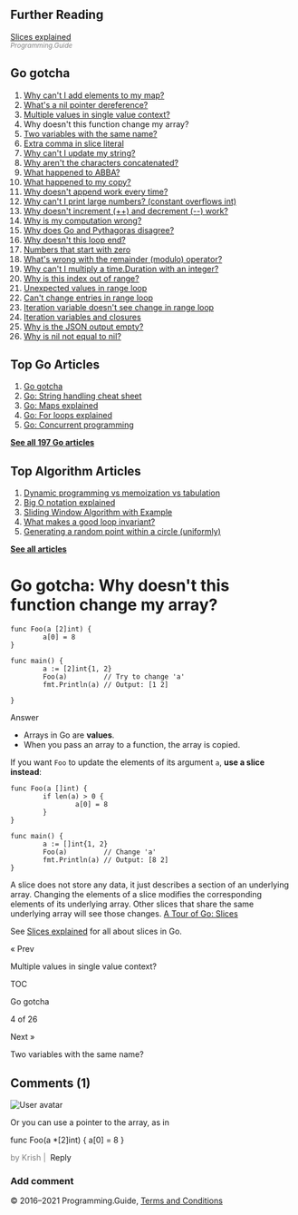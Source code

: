 <span class="underline"></span>

<span class="underline"></span>

Further Reading
---------------

[Slices explained](slices-explained.html)  
<span style="color: grey; font-style: italic; font-size: smaller">Programming.Guide</span>

Go gotcha
---------

1.  [Why can't I add elements to my map?](gotcha-assignment-entry-nil-map.html)
2.  [What's a nil pointer dereference?](gotcha-nil-pointer-dereference.html)
3.  [Multiple values in single value context?](gotcha-multiple-value-sinlge-value-context.html)
4.  Why doesn't this function change my array?
5.  [Two variables with the same name?](gotcha-shadowing-variables.html)
6.  [Extra comma in slice literal](gotcha-missing-comma-slice-array-map-literal.html)
7.  [Why can't I update my string?](gotcha-strings-are-immutable.html)
8.  [Why aren't the characters concatenated?](gotcha-concatenate-rune-string.html)
9.  [What happened to ABBA?](gotcha-trim-string.html)
10. [What happened to my copy?](gotcha-copy-missing.html)
11. [Why doesn't append work every time?](gotcha-append.html)
12. [Why can't I print large numbers? (constant overflows int)](gotcha-constant-overflows-int.html)
13. [Why doesn't increment (++) and decrement (--) work?](gotcha-increment-decrement-statement.html)
14. [Why is my computation wrong?](gotcha-operator-precedence.html)
15. [Why does Go and Pythagoras disagree?](gotcha-bitwise-operators.html)
16. [Why doesn't this loop end?](gotcha-integer-overflow-wrap-around.html)
17. [Numbers that start with zero](gotcha-octal-decimal-hexadecimal-literal.html)
18. [What's wrong with the remainder (modulo) operator?](gotcha-remainder-modulo-operator.html)
19. [Why can't I multiply a time.Duration with an integer?](gotcha-multiply-duration-integer.html)
20. [Why is this index out of range?](gotcha-index-out-of-range.html)
21. [Unexpected values in range loop](gotcha-unexpected-values-range.html)
22. [Can't change entries in range loop](gotcha-change-value-range.html)
23. [Iteration variable doesn't see change in range loop](gotcha-range-copy-array.html)
24. [Iteration variables and closures](gotcha-data-race-closure.html)
25. [Why is the JSON output empty?](gotcha-json-marshal-empty.html)
26. [Why is nil not equal to nil?](gotcha-why-nil-error-not-equal-nil.html)

<span class="underline"></span>

Top Go Articles
---------------

1.  [Go gotcha](go-gotcha.html)
2.  [Go: String handling cheat sheet](string-functions-reference-cheat-sheet.html)
3.  [Go: Maps explained](maps-explained.html)
4.  [Go: For loops explained](for-loop.html)
5.  [Go: Concurrent programming](go-concurrency-tutorial.html)

[**See all 197 Go articles**](index.html)

Top Algorithm Articles
----------------------

1.  [Dynamic programming vs memoization vs tabulation](../dynamic-programming-vs-memoization-vs-tabulation.html)
2.  [Big O notation explained](../big-o-notation-explained.html)
3.  [Sliding Window Algorithm with Example](../sliding-window-example.html)
4.  [What makes a good loop invariant?](../what-makes-a-good-loop-invariant.html)
5.  [Generating a random point within a circle (uniformly)](../random-point-within-circle.html)

[**See all articles**](../index.html)

Go gotcha: Why doesn't this function change my array?
=====================================================

    func Foo(a [2]int) {
            a[0] = 8
    }

    func main() {
            a := [2]int{1, 2}
            Foo(a)         // Try to change 'a'
            fmt.Println(a) // Output: [1 2]
            
    }

Answer

-   Arrays in Go are **values**.
-   When you pass an array to a function, the array is copied.

If you want `Foo` to update the elements of its argument `a`, **use a slice instead**:

    func Foo(a []int) {
            if len(a) > 0 {
                    a[0] = 8
            }
    }

    func main() {
            a := []int{1, 2}
            Foo(a)         // Change 'a'
            fmt.Println(a) // Output: [8 2]
    }

A slice does not store any data, it just describes a section of an underlying array. Changing the elements of a slice modifies the corresponding elements of its underlying array. Other slices that share the same underlying array will see those changes. <a href="https://tour.golang.org/moretypes/8" class="quote-source">A Tour of Go: Slices</a>

See [Slices explained](slices-explained.html) for all about slices in Go.

<a href="gotcha-multiple-value-sinlge-value-context.html" class="prev"></a>

« Prev

Multiple values in single value context?

[](go-gotcha.html#toc)

TOC

Go gotcha

4 of 26

<a href="gotcha-shadowing-variables.html" class="next"></a>

Next »

Two variables with the same name?

Comments (1)
------------

![User avatar](https://www.gravatar.com/avatar/26d5024db3f1a78d0222162ae91bc21d?d=mp)

Or you can use a pointer to the array, as in

func Foo(a \*\[2\]int) { a\[0\] = 8 }

<span style="color: grey">by Krish | </span> <span class="reply-button">Reply</span>

### Add comment

© 2016–2021 Programming.Guide, [Terms and Conditions](../terms-and-conditions.html)
